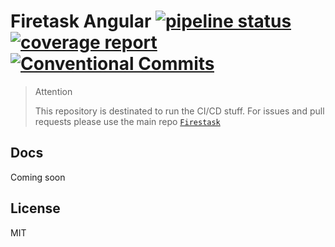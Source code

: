 # Firetask Angular [![pipeline status](https://gitlab.com/firetask/test-angular/badges/master/pipeline.svg)](https://gitlab.com/firetask/test-angular/commits/master) [![coverage report](https://gitlab.com/firetask/test-angular/badges/master/coverage.svg)](https://gitlab.com/firetask/test-angular/commits/master) [![Conventional Commits](https://img.shields.io/badge/commitizen-friendly-brightgreen.svg)](https://conventionalcommits.org)

> Attention
>
> This repository is destinated to run the CI/CD stuff. For issues and pull requests please use the main repo [`Firestask`](https://github.com/firetask/firetask)

## Docs

Coming soon

## License

MIT

